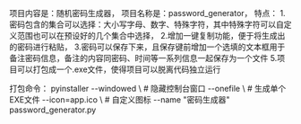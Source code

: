 项目内容是：随机密码生成器，
项目名称是：password_generator，
特点：
1.密码包含的集合可以选择：大小写字母、数字、特殊字符，其中特殊字符可以自定义范围也可以在预设好的几个集合中选择，
2.增加一键复制功能，便于将生成出的密码进行粘贴，
3.密码可以保存下来，且保存键前增加一个选填的文本框用于备注密码信息，备注的内容同密码、时间等一系列信息一起保存为一个文件
5.项目可以打包成一个.exe文件，使得项目可以脱离代码独立运行

打包命令：
pyinstaller --windowed \      # 隐藏控制台窗口
            --onefile \       # 生成单个EXE文件
            --icon=app.ico \  # 自定义图标
            --name "密码生成器" \
            password_generator.py